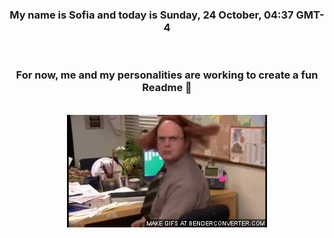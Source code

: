 


<div align="center">
<h3 >My name is Sofia and today is Sunday, 24 October, 04:37 GMT-4</h3><br>
<h3 >For now, me and my personalities are working to create a fun Readme 👋
</h3><br>
<img src='img/dwight.gif' alt='working...'/>
</div>
